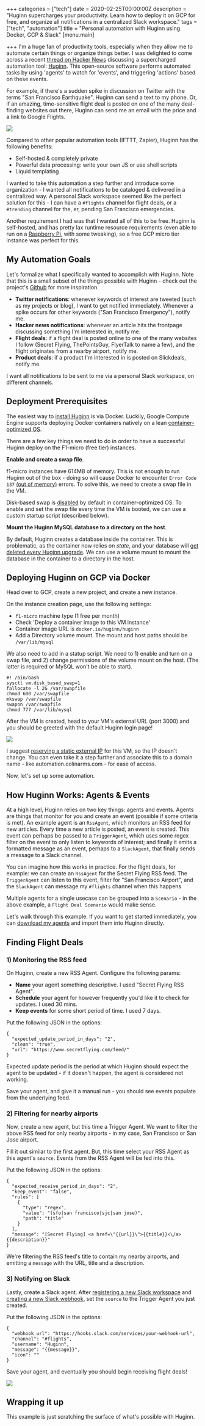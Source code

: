 +++
categories = ["tech"]
date = 2020-02-25T00:00:00Z
description = "Huginn supercharges your productivity. Learn how to deploy it on GCP for free, and organize all notifications in a centralized Slack workspace."
tags = ["tech", "automation"]
title = "Personal automation with Huginn using Docker, GCP & Slack"
[menu.main]

+++
I'm a huge fan of productivity tools, especially when they allow me to automate certain things or organize things better. I was delighted to come across a recent  [thread on Hacker News](https://news.ycombinator.com/item?id=21772610 "Huginn") discussing a supercharged automation tool: [Huginn](https://github.com/huginn/huginn "Huginn"). This open-source software performs automated tasks by using 'agents' to watch for 'events', and triggering 'actions' based on these events.

For example, if there's a sudden spike in discussion on Twitter with the terms "San Francisco Earthquake", Huginn can send a text to my phone. Or, if an amazing, time-sensitive flight deal is posted on one of the many deal-finding websites out there, Huginn can send me an email with the price and a link to Google Flights.

![](/uploads/automation_small.jpg)

Compared to other popular automation tools (IFTTT, Zapier), Huginn has the following benefits:
* Self-hosted & completely private
* Powerful data processing: write your own JS or use shell scripts
* Liquid templating

I wanted to take this automation a step further and introduce some organization - I wanted all notifications to be cataloged & delivered in a centralized way. A personal Slack workspace seemed like the perfect solution for this - I can have a `#flights` channel for flight deals, or a `#trending` channel for the, er, pending San Francisco emergencies.

Another requirement I had was that I wanted all of this to be free. Huginn is self-hosted, and has pretty lax runtime resource requirements (even able to run on a [Raspberry Pi](https://github.com/huginn/huginn/wiki/Running-Huginn-on-minimal-systems-with-low-RAM-&-CPU-e.g.-Raspberry-Pi), with some tweaking), so a free GCP micro tier instance was perfect for this.

## My Automation Goals

Let's formalize what I specifically wanted to accomplish with Huginn. Note that this is a small subset of the things possible with Huginn - check out the project's [Github](https://github.com/huginn/huginn#here-are-some-of-the-things-that-you-can-do-with-huginn "Huginn Github") for more inspiration.

* **Twitter notifications**: whenever keywords of interest are tweeted (such as my projects or blog), I want to get notified immediately. Whenever a spike occurs for other keywords ("San Francisco Emergency"), notify me.
* **Hacker news notifications**: whenever an article hits the frontpage discussing something I'm interested in, notify me.
* **Flight deals**: if a flight deal is posted online to one of the many websites I follow (Secret Flying, ThePointsGuy, FlyerTalk to name a few), and the flight originates from a nearby airport, notify me.
* **Product deals**: if a product I'm interested in is posted on Slickdeals, notify me.

I want all notifications to be sent to me via a personal Slack workspace, on different channels.

## Deployment Prerequisites

The easiest way to [install Huginn](https://github.com/huginn/huginn/blob/master/doc/docker/install.md "Huginn installation") is via Docker. Luckily, Google Compute Engine supports deploying Docker containers natively on a lean [container-optimized OS](https://cloud.google.com/container-optimized-os/docs "Container optimized GCP OS").

There are a few key things we need to do in order to have a successful Huginn deploy on the F1-micro (free tier) instances.

**Enable and create a swap file**.

f1-micro instances have 614MB of memory. This is not enough to run Huginn out of the box - doing so will cause Docker to encounter `Error Code 137` [(out of memory)](https://success.docker.com/article/what-causes-a-container-to-exit-with-code-137) errors. To solve this, we need to create a swap file in the VM.

Disk-based swap is [disabled](https://stackoverflow.com/questions/58210222/how-to-enable-swap-swapfile-on-google-container-optimized-os-on-gce) by default in container-optimized OS. To enable and set the swap file every time the VM is booted, we can use a custom startup script (described below).

**Mount the Huginn MySQL database to a directory on the host**.

By default, Huginn creates a database inside the container. This is problematic, as the container now relies on _state_, and your database will [get deleted every Huginn upgrade](https://github.com/huginn/huginn/blob/master/docker/multi-process/README.md). We can use a volume mount to mount the database in the container to a directory in the host.

## Deploying Huginn on GCP via Docker

Head over to GCP, create a new project, and create a new instance.

On the instance creation page, use the following settings:

* `f1-micro` machine type (1 free per month)
* Check 'Deploy a container image to this VM instance'
* Container image URL is `docker.io/huginn/huginn`
* Add a Directory volume mount. The mount and host paths should be `/var/lib/mysql`

We also need to add in a statup script. We need to 1) enable and turn on a swap file, and 2) change permissions of the volume mount on the host. (The latter is required or MySQL won't be able to start).

    #! /bin/bash
    sysctl vm.disk_based_swap=1
    fallocate -l 2G /var/swapfile
    chmod 600 /var/swapfile
    mkswap /var/swapfile
    swapon /var/swapfile
    chmod 777 /var/lib/mysql

After the VM is created, head to your VM's external URL (port 3000) and you should be greeted with the default Huginn login page!

![](/uploads/huginn_default_login.png)

I suggest [reserving a static external IP](https://cloud.google.com/compute/docs/ip-addresses/reserve-static-external-ip-address "Static IP on GCP") for this VM, so the IP doesn't change. You can even take it a step further and associate this to a domain name - like automation.colinarms.com - for ease of access.

Now, let's set up some automation.

## How Huginn Works: Agents & Events

At a high level, Huginn relies on two key things: agents and events. Agents are things that monitor for you and create an event (possible if some criteria is met). An example agent is an `RssAgent`, which monitors an RSS feed for new articles. Every time a new article is posted, an event is created. This event can perhaps be passed to a `TriggerAgent`, which uses some regex filter on the event to only listen to keywords of interest; and finally it emits a formatted message as an event, perhaps to a `SlackAgent`, that finally sends a message to a Slack channel.

You can imagine how this works in practice. For the flight deals, for example: we can create an `RssAgent` for the Secret Flying RSS feed. The `TriggerAgent` can listen to this event, filter for "San Francisco Airport", and the `SlackAgent` can message my `#flights` channel when this happens

Multiple agents for a single usecase can be grouped into a `Scenario` - in the above example, a `Flight Deal Scenario` would make sense.

Let's walk through this example. If you want to get started immediately, you can [download my agents](https://gist.github.com/seeARMS/103b3399f3f925fb6c366600f0bad3c6) and import them into Huginn directly.

## Finding Flight Deals

### 1) Monitoring the RSS feed

On Huginn, create a new RSS Agent. Configure the following params:

* **Name** your agent something descriptive. I used "Secret Flying RSS Agent".
* **Schedule** your agent for however frequently you'd like it to check for updates. I used 30 mins.
* **Keep events** for some short period of time. I used 7 days.

Put the following JSON in the options:

    {
      "expected_update_period_in_days": "2",
      "clean": "true",
      "url": "https://www.secretflying.com/feed/"
    }

Expected update period is the period at which Huginn should expect the agent to be updated - if it doesn't happen, the agent is considered not working.

Save your agent, and give it a manual run - you should see events populate from the underlying feed.

### 2) Filtering for nearby airports

Now, create a new agent, but this time a Trigger Agent. We want to filter the above RSS feed for only nearby airports - in my case, San Francisco or San Jose airport.

Fill it out similar to the first agent. But, this time select your RSS Agent as this agent's `source`. Events from the RSS Agent will be fed into this.

Put the following JSON in the options:

    {
      "expected_receive_period_in_days": "2",
      "keep_event": "false",
      "rules": [
        {
          "type": "regex",
          "value": "(sfo|san francisco|sjc|san jose)",
          "path": "title"
        }
      ],
      "message": "[Secret Flying] <a href=\"{{url}}\">{{title}}<\/a> {{description}}"
    }

We're filtering the RSS feed's title to contain my nearby airports, and emitting a `message` with the URL, title and a description.

### 3) Notifying on Slack

Lastly, create a Slack agent. After [registering a new Slack workspace](https://slack.com/get-started#/) and [creating a new Slack webhook](https://my.slack.com/services/new/incoming-webhook), set the `source` to the Trigger Agent you just created.

Put the following JSON in the options:

    {
      "webhook_url": "https://hooks.slack.com/services/your-webhook-url",
      "channel": "#flights",
      "username": "Huginn",
      "message": "{{message}}",
      "icon": ""
    }

Save your agent, and eventually you should begin receiving flight deals!

![](/uploads/slack_secret_flying.png)

## Wrapping it up

This example is just scratching the surface of what's possible with Huginn.